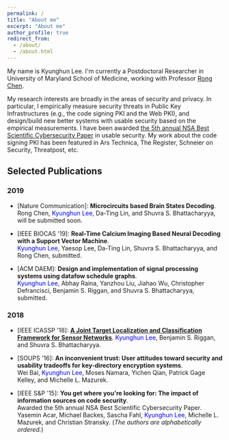 ```yaml
---
permalink: /
title: "About me"
excerpt: "About me"
author_profile: true
redirect_from: 
  - /about/
  - /about.html
---
```


My name is Kyunghun Lee. I'm currently a Postdoctoral Researcher in University of Maryland School of Medicine, working with Professor [Rong Chen](https://www.medschool.umaryland.edu/profiles/Chen-Rong/). 

My research interests are broadly in the areas of security and privacy. In particular, I empirically measure security threats in Public Key Infrastructures (e.g., the code signing PKI and the Web PKI), and design/build new better systems with usable security based on the empirical measurements. I have been awarded [the 5th annual NSA Best Scientific Cybersecurity Paper](https://cps-vo.org/group/sos/papercompetition) in usable security. My work about the code signing PKI has been featured in Ars Technica, The Register, Schneier on Security, Threatpost, etc. 

<!-- My goal is to design/build better systems with usable security based on the emprical measurements of the security threats inherent in current our systems and networks. -->

<!-- ## News -->
<!-- - Jun. 2019: Internship at Symantec Research Lab in Culver City. -->
<!-- - Mar. 2019: Awarded [the Ann G. Wylie Dissertation Fellowship](https://gradschool.umd.edu/funding/student-fellowships-awards/ann-g-wylie-dissertation-fellowship). -->

## Selected Publications
### 2019
- \[Nature Communication\]: **Microcircuits based Brain States Decoding**.  
Rong Chen, <span style="color:blue">Kyunghun Lee</span>, Da-Ting Lin, and Shuvra S. Bhattacharyya, will be submitted soon.

- \[IEEE BIOCAS '19\]: **Real-Time Calcium Imaging Based Neural
Decoding with a Support Vector Machine**.  
<span style="color:blue">Kyunghun Lee</span>, Yaesop Lee, Da-Ting Lin, Shuvra S. Bhattacharyya, and Rong Chen, submitted.

- \[ACM DAEM\]: **Design and implementation of signal processing systems using datafow schedule graphs**.  
<span style="color:blue">Kyunghun Lee</span>, Abhay Raina, Yanzhou Liu, Jiahao Wu, Christopher Defrancisci, Benjamin S. Riggan, and Shuvra S. Bhattacharyya, submitted.

### 2018
- \[IEEE ICASSP '18\]: **[A Joint Target Localization and Classification Framework for Sensor Networks](https://ieeexplore.ieee.org/document/8462641)**. 
<span style="color:blue">Kyunghun Lee</span>, Benjamin S. Riggan, and Shuvra S. Bhattacharyya.

- \[SOUPS '16\]: **An inconvenient trust: User attitudes toward security and usability tradeoffs for key-directory encryption systems**.  
 Wei Bai, <span style="color:blue">Kyunghun Lee</span>, Moses Namara, Yichen Qian, Patrick Gage Kelley, and Michelle L. Mazurek.  

- \[IEEE S&P '15\]: **You get where you're looking for: The impact of information sources on code security**.  
<i class="fas fa-trophy" style="color:#FF0000;"></i> Awarded the 5th annual NSA Best Scientific Cybersecurity Paper.   
Yasemin Acar, Michael Backes, Sascha Fahl, <span style="color:blue">Kyunghun Lee</span>, Michelle L. Mazurek, and Christian Stransky. (*The authors are alphabetically ordered.*)





